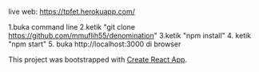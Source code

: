 live web: https://tpfet.herokuapp.com/

1.buka command line
2.ketik "git clone https://github.com/mmuflih55/denomination"
3.ketik "npm install"
4. ketik "npm start"
5. buka http://localhost:3000 di browser

This project was bootstrapped with [Create React App](https://github.com/facebook/create-react-app).
